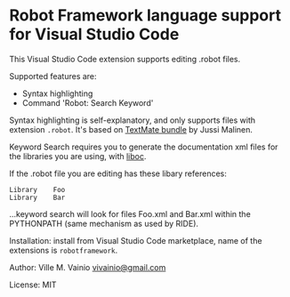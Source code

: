 # Robot Framework language support for Visual Studio Code

This Visual Studio Code extension supports editing .robot files.

Supported features are:

- Syntax highlighting
- Command 'Robot: Search Keyword'

Syntax highlighting is self-explanatory, and only supports files with extension `.robot`.
It's based on [TextMate bundle](https://bitbucket.org/jussimalinen/robot.tmbundle/wiki/Home) by Jussi Malinen.

Keyword Search requires you to generate the documentation xml files for the libraries you are using,
with [liboc](http://robotframework.org/robotframework/latest/RobotFrameworkUserGuide.html#libdoc).

If the .robot file you are editing has these libary references:

```
Library    Foo
Library    Bar
```

...keyword search will look for files Foo.xml and Bar.xml within the PYTHONPATH (same mechanism as used by RIDE).

Installation: install from Visual Studio Code marketplace, name of the extensions is `robotframework`.

Author: Ville M. Vainio <vivainio@gmail.com>

License: MIT